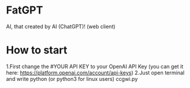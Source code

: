 # FatGPT
AI, that created by AI (ChatGPT)! (web client)

# How to start
1.First change the #YOUR API KEY to your OpenAI API Key (you can get it here: https://platform.openai.com/account/api-keys)
2.Just open terminal and write python (or python3 for linux users) ccgwi.py
